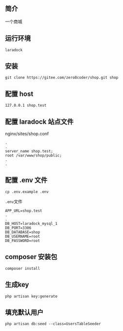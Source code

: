 ## 简介
一个商城
## 运行环境
```
laradock
```

## 安装
```
git clone https://gitee.com/zero8coder/shop.git shop
```
## 配置 host
```angular2html
127.0.0.1 shop.test
```
## 配置 laradock 站点文件
nginx/sites/shop.conf
```angular2html
.
.
server_name shop.test;
root /var/www/shop/public;
.
.
```
## 配置 .env 文件
```angular2html
cp .env.example .env
```
`.env`文件
```
APP_URL=shop.test
.
.
DB_HOST=laradock_mysql_1
DB_PORT=3306
DB_DATABASE=shop
DB_USERNAME=root
DB_PASSWORD=root
```

## composer 安装包
```
composer install
```
## 生成key
```angular2html
php artisan key:generate
```
## 填充默认用户
```angular2html
php artisan db:seed --class=UsersTableSeeder
```
